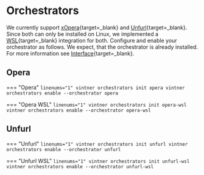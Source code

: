 # Orchestrators

We currently support [xOpera](https://github.com/xlab-si/xopera-opera){target=_blank} and [Unfurl](https://github.com/onecommons/unfurl){target=_blank}.
Since both can only be installed on Linux, we implemented a [WSL](https://docs.microsoft.com/en-us/windows/wsl){target=_blank} integration for both.
Configure and enable your orchestrator as follows.
We expect, that the orchestrator is already installed.
For more information see [Interface](interface.md){target=_blank}.

## Opera
=== "Opera"
    ```linenums="1"
    vintner orchestrators init opera
    vintner orchestrators enable --orchestrator opera
    ```

=== "Opera WSL"
    ```linenums="1"
    vintner orchestrators init opera-wsl
    vintner orchestrators enable --orchestrator opera-wsl
    ```

## Unfurl
=== "Unfurl"
    ```linenums="1"
    vintner orchestrators init unfurl
    vintner orchestrators enable --orchestrator unfurl
    ```

=== "Unfurl WSL"
    ```linenums="1"
    vintner orchestrators init unfurl-wsl
    vintner orchestrators enable --orchestrator unfurl-wsl
    ```
